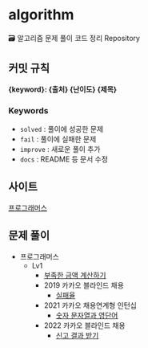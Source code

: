 # algorithm

🗃 알고리즘 문제 풀이 코드 정리 Repository

## 커밋 규칙

**{keyword}: {출처} {난이도} {제목}**

### Keywords

- `solved` : 풀이에 성공한 문제
- `fail` : 풀이에 실패한 문제
- `improve` : 새로운 풀이 추가
- `docs` : README 등 문서 수정

## 사이트

[프로그래머스](https://programmers.co.kr/)

## 문제 풀이

- 프로그래머스
  - Lv1
    - [부족한 금액 계산하기]("https://github.com/hanseo0507/algorithm/blob/main/programmers/Lv1/부족한_금액_계산하기/solution.js")
    - 2019 카카오 블라인드 채용
      - [실패율](https://github.com/hanseo0507/algorithm/blob/main/programmers/Lv1/2019_카카오_블라인드_채용/실패율/solution.js)
    - 2021 카카오 채용연계형 인턴십
      - [숫자 문자열과 영단어](https://github.com/hanseo0507/algorithm/blob/main/programmers/Lv1/2021_카카오_채용연계형_인턴십/숫자_문자열과_영단어/solution.js)
    - 2022 카카오 블라인드 채용
      - [신고 결과 받기](https://github.com/hanseo0507/algorithm/blob/main/programmers/Lv1/2022_카카오_블라인드_채용/신고_결과_받기/solution.js)
